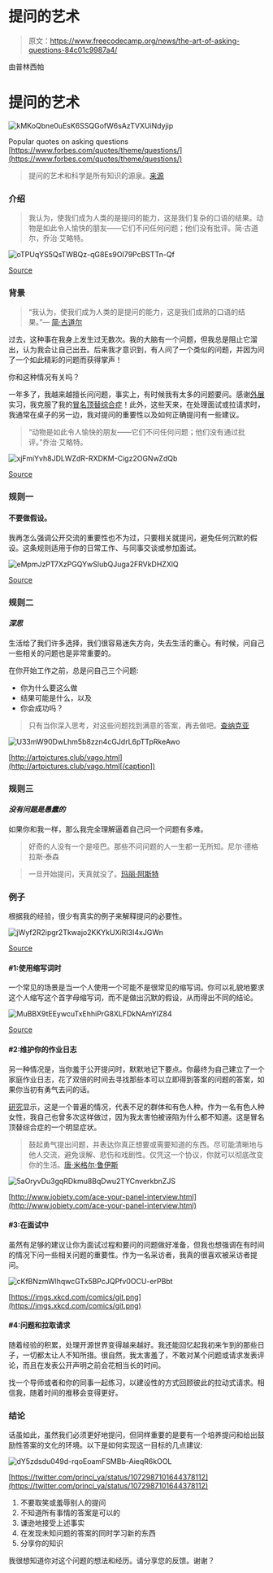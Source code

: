# 提问的艺术

> 原文：<https://www.freecodecamp.org/news/the-art-of-asking-questions-84c01c9987a4/>

由普林西帕

# 提问的艺术

![kMKoQbne0uEsK6SSQGofW6sAzTVXUiNdyjip](img/6e3cc9d1da9df43d8a2d863fecfffdb6.png)

Popular quotes on asking questions [https://www.forbes.com/quotes/theme/questions/](https://www.forbes.com/quotes/theme/questions/)

> 提问的艺术和科学是所有知识的源泉。[来源](https://www.brainyquote.com/quotes/thomas_berger_120671?src=t_questions)

### 介绍

> 我认为，使我们成为人类的是提问的能力，这是我们复杂的口语的结果。动物是如此令人愉快的朋友——它们不问任何问题；他们没有批评。简·古道尔，乔治·艾略特。

![oTPUqYS5QsTWBQz-qG8Es9OI79PcBSTTn-Qf](img/fba30b5e6b2192c7b01a0e3ae331afef.png)

[Source](https://www.cartoonstock.com/cartoonview.asp?catref=cwln5040)

### 背景

> “我认为，使我们成为人类的是提问的能力，这是我们成熟的口语的结果。”— [简·古道尔](https://www.brainyquote.com/quotes/jane_goodall_471124)

过去，这种事在我身上发生过无数次。我的大脑有一个问题，但我总是阻止它溜出，认为我会让自己出丑。后来我才意识到，有人问了一个类似的问题，并因为问了一个如此精彩的问题而获得掌声！

你和这种情况有关吗？

一年多了，我越来越擅长问问题，事实上，有时候我有太多的问题要问。感谢[外展](https://princiya777.wordpress.com/2017/05/05/outreachy-suspense-unfolds/)实习，我克服了我的[冒名顶替综合症](https://princiya777.wordpress.com/2017/07/16/am-i-a-fraud/)！此外，这些天来，在处理面试或拉请求时，我通常在桌子的另一边，我对提问的重要性以及如何正确提问有一些建议。

> “动物是如此令人愉快的朋友——它们不问任何问题；他们没有通过批评。”乔治·艾略特。

![xjFmiYvh8JDLWZdR-RXDKM-Cigz2OGNwZdQb](img/82ac33dd3f4f466290021edee366c08b.png)

[Source](https://www.millgatehouse.co.uk/product/science-questions/)

### 规则一

#### 不要做假设。

我再怎么强调公开交流的重要性也不为过，只要相关就提问，避免任何沉默的假设。这条规则适用于你的日常工作、与同事交谈或参加面试。

![eMpmJzPT7XzPGQYwSlubQJuga2FRVkDHZXlQ](img/c7b2e4333f5b523f84c2c3cf18fa034d.png)

[Source](http://www.patheos.com/blogs/nakedpastor/2010/03/cartoon-deep-and-happy/)

### 规则二

#### *深思*

生活给了我们许多选择，我们很容易迷失方向，失去生活的重心。有时候，问自己一些相关的问题也是非常重要的。

在你开始工作之前，总是问自己三个问题:

*   你为什么要这么做
*   结果可能是什么，以及
*   你会成功吗？

> 只有当你深入思考，对这些问题找到满意的答案，再去做吧。[查纳克亚](https://www.brainyquote.com/quotes/chanakya_201072?src=t_questions)

![U33mW90DwLhm5b8zzn4cGJdrL6pTTpRkeAwo](img/f344041ba35bd1378ddf4a6f99dc0629.png)

[http://artpictures.club/vago.html](http://artpictures.club/vago.html[/caption])

### 规则三

#### *没有问题是愚蠢的*

如果你和我一样，那么我完全理解逼着自己问一个问题有多难。

> 好奇的人没有一个是哑巴。那些不问问题的人一生都一无所知。尼尔·德格拉斯·泰森

> 一旦开始提问，天真就没了。[玛丽·阿斯特](https://www.brainyquote.com/quotes/mary_astor_170219?src=t_questions)

### 例子

根据我的经验，很少有真实的例子来解释提问的必要性。

![jWyf2R2ipgr2Tkwajo2KKYkUXiRI3I4xJGWn](img/9d39ba14f5b1bfcf3029aac5b65cd08f.png)

[Source](https://www.cartoonistgroup.com/store/add.php?iid=146601)

#### #1:使用缩写词时

一个常见的场景是当一个人使用一个可能不是很常见的缩写词。你可以礼貌地要求这个人缩写这个首字母缩写词，而不是做出沉默的假设，从而得出不同的结论。

![MuBBX9tEEywcuTxEhhiPrG8XLFDkNAmYIZ84](img/0dbdbabc85d38ecebf2db13e214574dd.png)

[Source](https://www.clipartmax.com/middle/m2i8K9m2b1i8H7i8_differentiated-homeworks-for-gcse-aqa-french-cartoon-homework/)

#### #2:维护你的作业日志

另一种情况是，当你羞于公开提问时，默默地记下要点。你最终为自己建立了一个家庭作业日志，花了双倍的时间去寻找那些本可以立即得到答案的问题的答案，如果你当初有勇气去问的话。

[研究](https://journals.plos.org/plosone/article?id=10.1371/journal.pone.0185534)显示，这是一个普遍的情况，代表不足的群体和有色人种。作为一名有色人种女性，我自己也曾多次这样做过，因为我太害怕被诬陷为什么都不知道。这是冒名顶替综合症的一个明显症状。

> 鼓起勇气提出问题，并表达你真正想要或需要知道的东西。尽可能清晰地与他人交流，避免误解、悲伤和戏剧性。仅凭这一个协议，你就可以彻底改变你的生活。[唐·米格尔·鲁伊斯](https://www.brainyquote.com/quotes/don_miguel_ruiz_182403?src=t_questions)

![5aOryvDu3gqRDkmu8BqDwu2TYCnverkbnZJS](img/f82866ca206404b30e31d5173181c878.png)

[http://www.jobiety.com/ace-your-panel-interview.html](http://www.jobiety.com/ace-your-panel-interview.html)

#### #3:在面试中

虽然有足够的建议让你为面试过程和要问的问题做好准备，但我也想强调在有时间的情况下问一些相关问题的重要性。作为一名采访者，我真的很喜欢被采访者提问。

![cKfBNzmWlhqwcGTx5BPcJQPfv0OCU-erPBbt](img/f028bef7e379c833c5c19c736f006a91.png)

[https://imgs.xkcd.com/comics/git.png](https://imgs.xkcd.com/comics/git.png)

#### #4:问题和拉取请求

随着经验的积累，处理开源世界变得越来越好。我还能回忆起我初来乍到的那些日子，一切都太让人不知所措。很自然，我太害羞了，不敢对某个问题或请求发表评论，而且在发表公开声明之前会花相当长的时间。

找一个导师或者和你的同事一起练习，以建设性的方式回顾彼此的拉动式请求。相信我，随着时间的推移会变得更好。

### 结论

话虽如此，虽然我们必须更好地提问，但同样重要的是要有一个培养提问和给出鼓励性答案的文化的环境。以下是如何实现这一目标的几点建议:

![dY5zdsdu049d-rqoEoamFSMBb-AieqR6kOOL](img/aca1ccbc662338194395c52800e8f1f3.png)

[https://twitter.com/princi_ya/status/1072987101644378112](https://twitter.com/princi_ya/status/1072987101644378112)

1.  不要取笑或羞辱别人的提问
2.  不知道所有事情的答案是可以的
3.  谦逊地接受上述事实
4.  在发现未知问题的答案的同时学习新的东西
5.  分享你的知识

我很想知道你对这个问题的想法和经历。请分享您的反馈。谢谢？